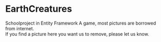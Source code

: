 # EarthCreatures

Schoolproject in Entity Framework
A game, most pictures are borrowed from internet.  
If you find a picture here you want us to remove, please let us know.
